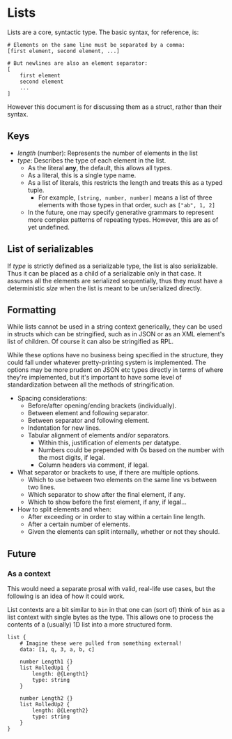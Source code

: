 # Lists #

Lists are a core, syntactic type. The basic syntax, for reference, is:

```rpl
# Elements on the same line must be separated by a comma:
[first element, second element, ...]

# But newlines are also an element separator:
[
    first element
    second element
    ...
]
```

However this document is for discussing them as a struct, rather than their syntax.


## Keys ##

* *length* (number): Represents the number of elements in the list
* *type*: Describes the type of each element in the list.
  - As the literal **any**, the default, this allows all types.
  - As a literal, this is a single type name.
  - As a list of literals, this restricts the length and treats this as a typed tuple.
    + For example, `[string, number, number]` means a list of three elements with those types in that order, such as `["ab", 1, 2]`
  - In the future, one may specify generative grammars to represent more complex patterns of repeating types. However, this are as of yet undefined.


## List of serializables ##

If *type* is strictly defined as a serializable type, the list is also serializable. Thus it can be placed as a child of a serializable only in that case. It assumes all the elements are serialized sequentially, thus they must have a deterministic *size* when the list is meant to be un/serialized directly.


## Formatting ##

While lists cannot be used in a string context generically, they can be used in structs which can be stringified, such as in JSON or as an XML element's list of children. Of course it can also be stringified as RPL.

While these options have no business being specified in the structure, they could fall under whatever pretty-printing system is implemented. The options may be more prudent on JSON etc types directly in terms of where they're implemented, but it's important to have some level of standardization between all the methods of stringification.

* Spacing considerations:
  - Before/after opening/ending brackets (individually).
  - Between element and following separator.
  - Between separator and following element.
  - Indentation for new lines.
  - Tabular alignment of elements and/or separators.
    + Within this, justification of elements per datatype.
    + Numbers could be prepended with 0s based on the number with the most digits, if legal.
    + Column headers via comment, if legal.
* What separator or brackets to use, if there are multiple options.
  - Which to use between two elements on the same line vs between two lines.
  - Which separator to show after the final element, if any.
  - Which to show before the first element, if any, if legal...
* How to split elements and when:
  - After exceeding or in order to stay within a certain line length.
  - After a certain number of elements.
  - Given the elements can split internally, whether or not they should.


## Future ##

### As a context ###

This would need a separate prosal with valid, real-life use cases, but the following is an idea of how it could work.

List contexts are a bit similar to `bin` in that one can (sort of) think of `bin` as a list context with single bytes as the type. This allows one to process the contents of a (usually) 1D list into a more structured form.

```rpl
list {
    # Imagine these were pulled from something external!
    data: [1, q, 3, a, b, c]

    number Length1 {}
    list RolledUp1 {
        length: @{Length1}
        type: string
    }

    number Length2 {}
    list RolledUp2 {
        length: @{Length2}
        type: string
    }
}
```
